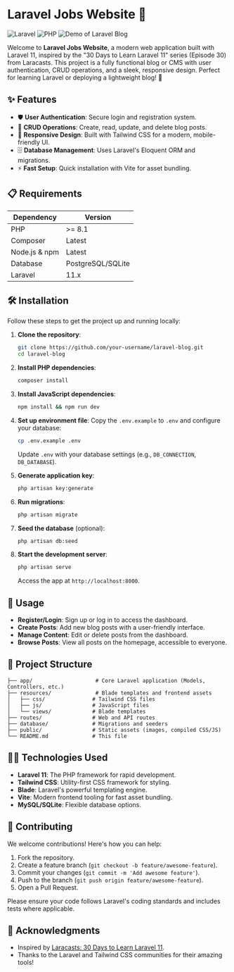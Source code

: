 # Laravel Jobs Website 🚀

![Laravel](https://img.shields.io/badge/Laravel-11.x-red?logo=laravel)
![PHP](https://img.shields.io/badge/PHP-8.1+-blue?logo=php)
![Demo of Laravel Blog](app/public/video.gif)

Welcome to **Laravel Jobs Website**, a modern web application built with Laravel 11, inspired by the "30 Days to Learn Laravel 11" series (Episode 30) from Laracasts. This project is a fully functional blog or CMS with user authentication, CRUD operations, and a sleek, responsive design. Perfect for learning Laravel or deploying a lightweight blog! 📝

## ✨ Features

- 🛡️ **User Authentication**: Secure login and registration system.
- 📝 **CRUD Operations**: Create, read, update, and delete blog posts.
- 🎨 **Responsive Design**: Built with Tailwind CSS for a modern, mobile-friendly UI.
- 🗄️ **Database Management**: Uses Laravel's Eloquent ORM and migrations.
- ⚡ **Fast Setup**: Quick installation with Vite for asset bundling.

## 📋 Requirements

| Dependency        | Version       |
|-------------------|---------------|
| PHP               | >= 8.1       |
| Composer          | Latest       |
| Node.js & npm     | Latest       |
| Database          | PostgreSQL/SQLite |
| Laravel           | 11.x         |

## 🛠️ Installation

Follow these steps to get the project up and running locally:

1. **Clone the repository**:
   ```bash
   git clone https://github.com/your-username/laravel-blog.git
   cd laravel-blog
   ```

2. **Install PHP dependencies**:
   ```bash
   composer install
   ```

3. **Install JavaScript dependencies**:
   ```bash
   npm install && npm run dev
   ```

4. **Set up environment file**:
   Copy the `.env.example` to `.env` and configure your database:
   ```bash
   cp .env.example .env
   ```
   Update `.env` with your database settings (e.g., `DB_CONNECTION`, `DB_DATABASE`).

5. **Generate application key**:
   ```bash
   php artisan key:generate
   ```

6. **Run migrations**:
   ```bash
   php artisan migrate
   ```

7. **Seed the database** (optional):
   ```bash
   php artisan db:seed
   ```

8. **Start the development server**:
   ```bash
   php artisan serve
   ```
   Access the app at `http://localhost:8000`.

## 🚀 Usage

- **Register/Login**: Sign up or log in to access the dashboard.
- **Create Posts**: Add new blog posts with a user-friendly interface.
- **Manage Content**: Edit or delete posts from the dashboard.
- **Browse Posts**: View all posts on the homepage, accessible to everyone.

## 📂 Project Structure

```plaintext
├── app/                    # Core Laravel application (Models, Controllers, etc.)
├── resources/              # Blade templates and frontend assets
│   ├── css/               # Tailwind CSS files
│   ├── js/                # JavaScript files
│   └── views/             # Blade templates
├── routes/                # Web and API routes
├── database/              # Migrations and seeders
├── public/                # Static assets (images, compiled CSS/JS)
└── README.md              # This file
```

## 🧑‍💻 Technologies Used

- **Laravel 11**: The PHP framework for rapid development.
- **Tailwind CSS**: Utility-first CSS framework for styling.
- **Blade**: Laravel's powerful templating engine.
- **Vite**: Modern frontend tooling for fast asset bundling.
- **MySQL/SQLite**: Flexible database options.

## 🤝 Contributing

We welcome contributions! Here's how you can help:

1. Fork the repository.
2. Create a feature branch (`git checkout -b feature/awesome-feature`).
3. Commit your changes (`git commit -m 'Add awesome feature'`).
4. Push to the branch (`git push origin feature/awesome-feature`).
5. Open a Pull Request.

Please ensure your code follows Laravel's coding standards and includes tests where applicable.


## 🙏 Acknowledgments

- Inspired by [Laracasts: 30 Days to Learn Laravel 11](https://laracasts.com/series/30-days-to-learn-laravel-11/episodes/30).
- Thanks to the Laravel and Tailwind CSS communities for their amazing tools!
